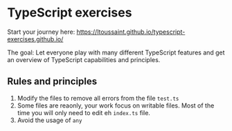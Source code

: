# TypeScript exercises

Start your journey here: https://ltoussaint.github.io/typescript-exercises.github.io/

The goal: Let everyone play with many different TypeScript features
and get an overview of TypeScript capabilities and principles.

## Rules and principles

 1. Modify the files to remove all errors from the file `test.ts`
 2. Some files are reaonly, your work focus on writable files.
 Most of the time you will only need to edit eh `index.ts` file.
 3. Avoid the usage of `any`